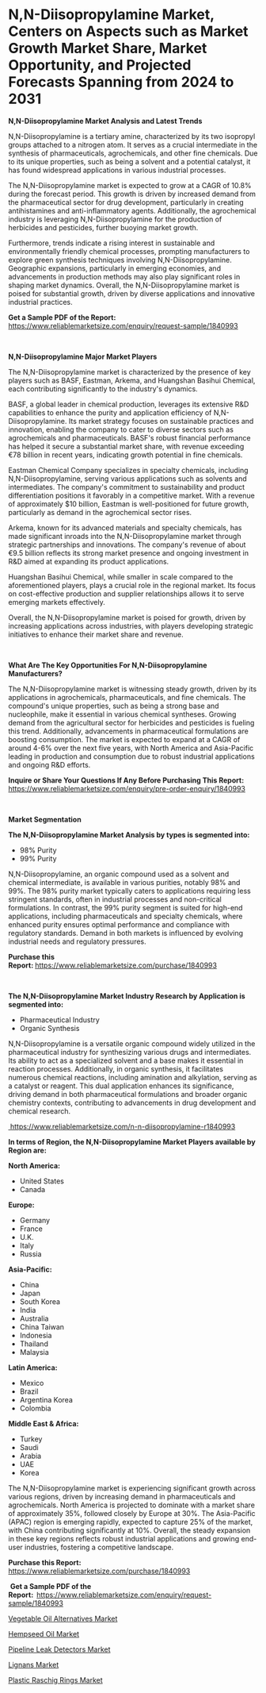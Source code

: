 <p><h1>N,N-Diisopropylamine Market, Centers on Aspects such as Market Growth Market Share, Market Opportunity, and Projected Forecasts Spanning from 2024 to 2031</h1></p><p><strong>N,N-Diisopropylamine Market Analysis and Latest Trends</strong></p>
<p><p>N,N-Diisopropylamine is a tertiary amine, characterized by its two isopropyl groups attached to a nitrogen atom. It serves as a crucial intermediate in the synthesis of pharmaceuticals, agrochemicals, and other fine chemicals. Due to its unique properties, such as being a solvent and a potential catalyst, it has found widespread applications in various industrial processes.</p><p>The N,N-Diisopropylamine market is expected to grow at a CAGR of 10.8% during the forecast period. This growth is driven by increased demand from the pharmaceutical sector for drug development, particularly in creating antihistamines and anti-inflammatory agents. Additionally, the agrochemical industry is leveraging N,N-Diisopropylamine for the production of herbicides and pesticides, further buoying market growth.</p><p>Furthermore, trends indicate a rising interest in sustainable and environmentally friendly chemical processes, prompting manufacturers to explore green synthesis techniques involving N,N-Diisopropylamine. Geographic expansions, particularly in emerging economies, and advancements in production methods may also play significant roles in shaping market dynamics. Overall, the N,N-Diisopropylamine market is poised for substantial growth, driven by diverse applications and innovative industrial practices.</p></p>
<p><strong>Get a Sample PDF of the Report:&nbsp;</strong> <a href="https://www.reliablemarketsize.com/enquiry/request-sample/1840993?utm_campaign=1167&utm_medium=2&utm_source=Github&utm_content=ia&utm_term=16102024&utm_id=nn-diisopropylamine">https://www.reliablemarketsize.com/enquiry/request-sample/1840993</a></p>
<p>&nbsp;</p>
<p><strong>N,N-Diisopropylamine Major Market Players</strong></p>
<p><p>The N,N-Diisopropylamine market is characterized by the presence of key players such as BASF, Eastman, Arkema, and Huangshan Basihui Chemical, each contributing significantly to the industry's dynamics.</p><p>BASF, a global leader in chemical production, leverages its extensive R&D capabilities to enhance the purity and application efficiency of N,N-Diisopropylamine. Its market strategy focuses on sustainable practices and innovation, enabling the company to cater to diverse sectors such as agrochemicals and pharmaceuticals. BASF's robust financial performance has helped it secure a substantial market share, with revenue exceeding €78 billion in recent years, indicating growth potential in fine chemicals.</p><p>Eastman Chemical Company specializes in specialty chemicals, including N,N-Diisopropylamine, serving various applications such as solvents and intermediates. The company's commitment to sustainability and product differentiation positions it favorably in a competitive market. With a revenue of approximately $10 billion, Eastman is well-positioned for future growth, particularly as demand in the agrochemical sector rises.</p><p>Arkema, known for its advanced materials and specialty chemicals, has made significant inroads into the N,N-Diisopropylamine market through strategic partnerships and innovations. The company's revenue of about €9.5 billion reflects its strong market presence and ongoing investment in R&D aimed at expanding its product applications.</p><p>Huangshan Basihui Chemical, while smaller in scale compared to the aforementioned players, plays a crucial role in the regional market. Its focus on cost-effective production and supplier relationships allows it to serve emerging markets effectively.</p><p>Overall, the N,N-Diisopropylamine market is poised for growth, driven by increasing applications across industries, with players developing strategic initiatives to enhance their market share and revenue.</p></p>
<p>&nbsp;</p>
<p><strong>What Are The Key Opportunities For N,N-Diisopropylamine Manufacturers?</strong></p>
<p><p>The N,N-Diisopropylamine market is witnessing steady growth, driven by its applications in agrochemicals, pharmaceuticals, and fine chemicals. The compound's unique properties, such as being a strong base and nucleophile, make it essential in various chemical syntheses. Growing demand from the agricultural sector for herbicides and pesticides is fueling this trend. Additionally, advancements in pharmaceutical formulations are boosting consumption. The market is expected to expand at a CAGR of around 4-6% over the next five years, with North America and Asia-Pacific leading in production and consumption due to robust industrial applications and ongoing R&D efforts.</p></p>
<p><strong>Inquire or Share Your Questions If Any Before Purchasing This Report:</strong> <a href="https://www.reliablemarketsize.com/enquiry/pre-order-enquiry/1840993?utm_campaign=1167&utm_medium=2&utm_source=Github&utm_content=ia&utm_term=16102024&utm_id=nn-diisopropylamine">https://www.reliablemarketsize.com/enquiry/pre-order-enquiry/1840993</a></p>
<p>&nbsp;</p>
<p><strong>Market Segmentation</strong></p>
<p><strong>The N,N-Diisopropylamine Market Analysis by types is segmented into:</strong></p>
<p><ul><li>98% Purity</li><li>99% Purity</li></ul></p>
<p><p>N,N-Diisopropylamine, an organic compound used as a solvent and chemical intermediate, is available in various purities, notably 98% and 99%. The 98% purity market typically caters to applications requiring less stringent standards, often in industrial processes and non-critical formulations. In contrast, the 99% purity segment is suited for high-end applications, including pharmaceuticals and specialty chemicals, where enhanced purity ensures optimal performance and compliance with regulatory standards. Demand in both markets is influenced by evolving industrial needs and regulatory pressures.</p></p>
<p><strong>Purchase this Report:&nbsp;</strong><a href="https://www.reliablemarketsize.com/purchase/1840993?utm_campaign=1167&utm_medium=2&utm_source=Github&utm_content=ia&utm_term=16102024&utm_id=nn-diisopropylamine">https://www.reliablemarketsize.com/purchase/1840993</a></p>
<p>&nbsp;</p>
<p><strong>The N,N-Diisopropylamine Market Industry Research by Application is segmented into:</strong></p>
<p><ul><li>Pharmaceutical Industry</li><li>Organic Synthesis</li></ul></p>
<p><p>N,N-Diisopropylamine is a versatile organic compound widely utilized in the pharmaceutical industry for synthesizing various drugs and intermediates. Its ability to act as a specialized solvent and a base makes it essential in reaction processes. Additionally, in organic synthesis, it facilitates numerous chemical reactions, including amination and alkylation, serving as a catalyst or reagent. This dual application enhances its significance, driving demand in both pharmaceutical formulations and broader organic chemistry contexts, contributing to advancements in drug development and chemical research.</p></p>
<p><a href="https://www.reliablemarketsize.com/n-n-diisopropylamine-r1840993?utm_campaign=1167&utm_medium=2&utm_source=Github&utm_content=ia&utm_term=16102024&utm_id=nn-diisopropylamine">&nbsp;https://www.reliablemarketsize.com/n-n-diisopropylamine-r1840993</a></p>
<p><strong>In terms of Region, the N,N-Diisopropylamine Market Players available by Region are:</strong></p>
<p>
    <p> <strong> North America: </strong>
        <ul>
            <li>United States</li>
            <li>Canada</li>
        </ul>
        </p> 
    <p> <strong> Europe: </strong>
        <ul>
            <li>Germany</li>
            <li>France</li>
            <li>U.K.</li>
            <li>Italy</li>
            <li>Russia</li>
        </ul>
        </p> 
    <p> <strong> Asia-Pacific: </strong>
        <ul>
            <li>China</li>
            <li>Japan</li>
            <li>South Korea</li>
            <li>India</li>
            <li>Australia</li>
            <li>China Taiwan</li>
            <li>Indonesia</li>
            <li>Thailand</li>
            <li>Malaysia</li>
        </ul>
        </p> 
    <p> <strong> Latin America: </strong>
        <ul>
            <li>Mexico</li>
            <li>Brazil</li>
            <li>Argentina Korea</li>
            <li>Colombia</li>
        </ul>
        </p> 
    <p> <strong> Middle East & Africa: </strong>
        <ul>
            <li>Turkey</li>
            <li>Saudi</li>
            <li>Arabia</li>
            <li>UAE</li>
            <li>Korea</li>
        </ul>
    </p>
    </p>
<p><p>The N,N-Diisopropylamine market is experiencing significant growth across various regions, driven by increasing demand in pharmaceuticals and agrochemicals. North America is projected to dominate with a market share of approximately 35%, followed closely by Europe at 30%. The Asia-Pacific (APAC) region is emerging rapidly, expected to capture 25% of the market, with China contributing significantly at 10%. Overall, the steady expansion in these key regions reflects robust industrial applications and growing end-user industries, fostering a competitive landscape.</p></p>
<p><strong>Purchase this Report: </strong><a href="https://www.reliablemarketsize.com/purchase/1840993?utm_campaign=1167&utm_medium=2&utm_source=Github&utm_content=ia&utm_term=16102024&utm_id=nn-diisopropylamine">https://www.reliablemarketsize.com/purchase/1840993</a></p>
<p>&nbsp;<strong>Get a Sample PDF of the Report:&nbsp;&nbsp;</strong><a href="https://www.reliablemarketsize.com/enquiry/request-sample/1840993?utm_campaign=1167&utm_medium=2&utm_source=Github&utm_content=ia&utm_term=16102024&utm_id=nn-diisopropylamine">https://www.reliablemarketsize.com/enquiry/request-sample/1840993</a></p>
<p><strong></strong></p>
<p><p><a href="https://www.linkedin.com/pulse/analyzing-vegetable-oil-alternatives-market-dynamics-growth-drivers-joruc?utm_campaign=1167&utm_medium=2&utm_source=Github&utm_content=ia&utm_term=16102024&utm_id=nn-diisopropylamine">Vegetable Oil Alternatives Market</a></p><p><a href="https://www.linkedin.com/pulse/global-hempseed-oil-market-opportunities-challenges2024-2031-hjjsc?utm_campaign=1167&utm_medium=2&utm_source=Github&utm_content=ia&utm_term=16102024&utm_id=nn-diisopropylamine">Hempseed Oil Market</a></p><p><a href="https://issuu.com/reportprime-2/docs/pipeline-leak-detectors-market-size_ed63fac91cbd16?utm_campaign=1167&utm_medium=2&utm_source=Github&utm_content=ia&utm_term=16102024&utm_id=nn-diisopropylamine">Pipeline Leak Detectors Market</a></p><p><a href="https://www.linkedin.com/pulse/exploring-lignans-market-dynamics-global-trends-future-growth-o7dhc?utm_campaign=1167&utm_medium=2&utm_source=Github&utm_content=ia&utm_term=16102024&utm_id=nn-diisopropylamine">Lignans Market</a></p><p><a href="https://issuu.com/reportprime-2/docs/plastic-raschig-rings-market-size-2_a3257f889d9e2d?utm_campaign=1167&utm_medium=2&utm_source=Github&utm_content=ia&utm_term=16102024&utm_id=nn-diisopropylamine">Plastic Raschig Rings Market</a></p></p>